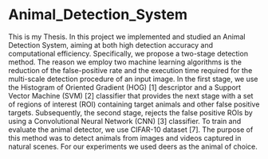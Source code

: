 # Animal_Detection_System
This is my Thesis. In this project we implemented and studied an Animal Detection System, aiming at both high detection accuracy and computational efficiency. Specifically, we propose a two-stage detection method. The reason we employ two machine learning algorithms is the reduction of the false-positive rate and the execution time required for the multi-scale detection procedure of an input image. In the first stage, we use the Histogram of Oriented Gradient (HOG) [1] descriptor and a Support Vector Machine (SVM) [2] classifier that provides the next stage with a set of regions of interest (ROI) containing target animals and other false positive targets. Subsequently, the second stage, rejects the false positive ROIs by using a Convolutional Neural Network (CNN) [3] classifier. To train and evaluate the animal detector, we use CIFAR-10 dataset [7]. The purpose of this method was to detect animals from images and videos captured in natural scenes. For our experiments we used deers as the animal of choice.

